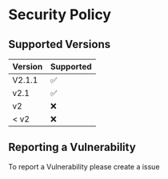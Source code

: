 # Security Policy

## Supported Versions

| Version | Supported          |
| ------- | ------------------ |
| V2.1.1  | :white_check_mark: |
| v2.1    | :white_check_mark: |
| v2      | :x:                |
| < v2    | :x:                |

## Reporting a Vulnerability

To report a Vulnerability please create a issue

